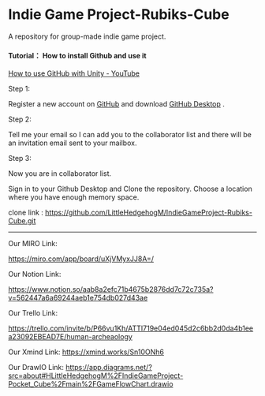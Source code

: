 # Indie Game Project-Rubiks-Cube
 A repository for group-made indie game project.



#### Tutorial： How to install Github and use it

[How to use GitHub with Unity - YouTube](https://www.youtube.com/watch?v=qpXxcvS-g3g)



Step 1: 

Register a new account on [GitHub](https://github.com/) and download [GitHub Desktop](https://desktop.github.com/) .



Step 2:

Tell me your email so I can add you to the collaborator list and there will be an invitation email sent to your mailbox. 



Step 3:

Now you are in collaborator list. 

Sign in to your Github Desktop and Clone the repository. Choose a location where you have enough memory space.

clone link : https://github.com/LittleHedgehogM/IndieGameProject-Rubiks-Cube.git


----
Our MIRO Link: 

https://miro.com/app/board/uXjVMyxJJ8A=/


Our Notion Link:

https://www.notion.so/aab8a2efc71b4675b2876dd7c72c735a?v=562447a6a69244aeb1e754db027d43ae

Our Trello Link:

https://trello.com/invite/b/P66vu1Kh/ATTI719e04ed045d2c6bb2d0da4b1eea23092EBEAD7E/human-archeaology

Our Xmind Link:
https://xmind.works/Sn10ONh6

Our DrawIO Link:
https://app.diagrams.net/?src=about#HLittleHedgehogM%2FIndieGameProject-Pocket_Cube%2Fmain%2FGameFlowChart.drawio

